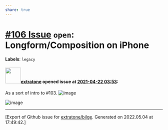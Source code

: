 ```yaml
---
share: true
---
```

# [\#106 Issue](https://github.com/extratone/bilge/issues/106) `open`: Longform/Composition on iPhone
**Labels**: `legacy`


#### <img src="https://avatars.githubusercontent.com/u/43663476?u=5047287ff0b8c3ce7f7e5858d204c9b3e57d8e44&v=4" width="50">[extratone](https://github.com/extratone) opened issue at [2021-04-22 03:53](https://github.com/extratone/bilge/issues/106):

As a sort of intro to #103.
![image](https://user-images.githubusercontent.com/43663476/115654799-7ea07980-a2f7-11eb-8f47-84d7f5349a9d.jpeg)

![image](https://user-images.githubusercontent.com/43663476/115654824-8eb85900-a2f7-11eb-86fc-fd0f8dfaa1d7.png)




-------------------------------------------------------------------------------



[Export of Github issue for [extratone/bilge](https://github.com/extratone/bilge). Generated on 2022.05.04 at 17:49:42.]
